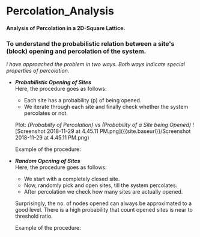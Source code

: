 
# Percolation_Analysis
#### Analysis of Percolation in a 2D-Square Lattice.
### To understand the probabilistic relation between a site's (block) opening and percolation of the system.

*I have approached the problem in two ways. Both ways indicate special properties of percolation.*

- ***Probabilistic Opening of Sites***   
Here, the procedure goes as follows:
    - Each site has a probability (p) of being opened.
    - We iterate through each site and finally check whether the system percolates or not.  

    Plot: *(Probabilty of Percolation)* vs *(Probability of a Site being Opened)*
    ![Screenshot 2018-11-29 at 4.45.11 PM.png]({{site.baseurl}}/Screenshot 2018-11-29 at 4.45.11 PM.png)

    Example of the procedure:



- ***Random Opening of Sites***   
Here, the procedure goes as follows:
    - We start with a completely closed site.
    - Now, randomly pick and open sites, till the system percolates.
    - After percolation we check how many sites are actually opened.

    Surprisingly, the no. of nodes opened can always be approximated to a good level.
    There is a high probability that count opened sites is near to threshold ratio.
    
    Example of the procedure:
